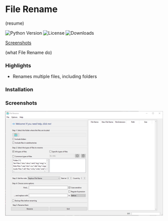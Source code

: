 # File Rename

(resume)

![Python Version](https://img.shields.io/badge/Python-3.6%2B-green&style=flat")
![License](https://img.shields.io/github/license/victobriel/File-Rename)
![Downloads](https://img.shields.io/github/downloads/victobriel/File-Rename/total)

[Screenshots](https://github.com/victobriel/File-Rename#Screenshots)

(what File Rename do)

### Highlights
* Renames multiple files, including folders

### Installation

### Screenshots
<img src="screenshots/main.png" alt="File-Rename Image Preview" width="500" style='text-align="center"'>
